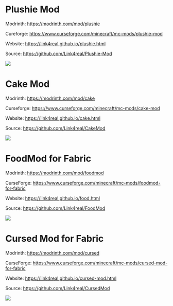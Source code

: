 # Plushie Mod

Modrinth: https://modrinth.com/mod/plushie

Cureforge: https://www.curseforge.com/minecraft/mc-mods/plushie-mod

Website: https://link4real.github.io/plushie.html

Source: https://github.com/Link4real/Plushie-Mod

<img src="https://i.imgur.com/yXVPiJK.png">

# Cake Mod

Modrinth: https://modrinth.com/mod/cake

Curseforge: https://www.curseforge.com/minecraft/mc-mods/cake-mod

Website: https://link4real.github.io/cake.html

Source: https://github.com/Link4real/CakeMod

<img src="https://i.imgur.com/bKzQHVe.png">

# FoodMod for Fabric

Modrinth: https://modrinth.com/mod/foodmod

CurseForge: https://www.curseforge.com/minecraft/mc-mods/foodmod-for-fabric

Website: https://link4real.github.io/food.html

Source: https://github.com/Link4real/FoodMod

<img src="https://i.imgur.com/yjmRpEM.png">

# Cursed Mod for Fabric

Modrinth: https://modrinth.com/mod/cursed

CurseForge: https://www.curseforge.com/minecraft/mc-mods/cursed-mod-for-fabric

Website: https://link4real.github.io/cursed-mod.html

Source: https://github.com/Link4real/CursedMod

<img src="https://i.imgur.com/8Vzs2Eo.png">
